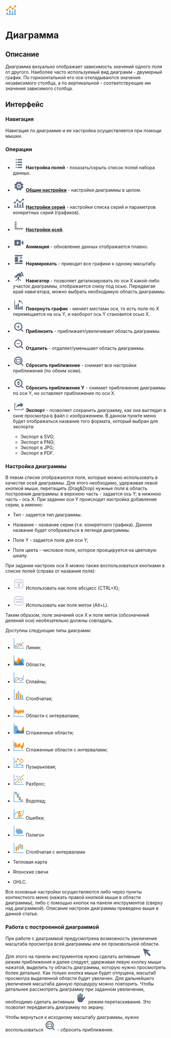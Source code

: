 ![](/media/app/icons/view_types_18/view_types_default-01.svg)
# Диаграмма

## Описание

Диаграмма визуально отображает зависимость значений одного поля от другого. Наиболее часто используемый вид диаграмм - двумерный график. По горизонтальной его оси откладываются значения независимого столбца, а по вертикальной - соответствующие им значения зависимого столбца.


## Интерфейс

### Навигация

Навигация по диаграмме и ее настройка осуществляется при помощи мышки.

### Операции


*  ![](/media/app/visualization/toolbar_18_148.svg) **Настройка полей** - показать/скрыть список полей набора данных.

*  ![](/media/app/icons/toolbar_18/toolbar_18_1.svg) **[Общие настройки](/app/visualization/chart/general_settings.md)** - настройки диаграммы в целом.

*  ![](/media/app/visualization/toolbar_18_69.svg) **[Настройки серий](/app/visualization/chart/series_settings.md)** - настройки списка серий и параметров конкретных серий (графиков).

*  ![](/media/app/visualization/axis.svg) **[Настройки осей](/app/visualization/chart/axis_settings.md)**.

*  ![](/media/app/visualization/animation.svg) **Анимация** - обновление данных отображается плавно.

*  ![](/media/app/visualization/normalize.svg) **Нормировать** - приводит все графики к одному масштабу.

*  ![](/media/app/visualization/navigator.svg) **Навигатор** - позволяет детализировать по оси X какой-либо участок диаграммы, отображается снизу под осью. Передвигая край навигатора, можно выбрать необходимую область диаграммы.

*  ![](/media/app/visualization/turn_the_graph.svg) **Повернуть график** - меняет местами оси, то есть поле по X перемещается на ось Y, и наоборот ось Y становится осью X.

*  ![](/media/app/visualization/approach.svg) **Приблизить** - приближает/увеличивает область диаграммы.

*  ![](/media/app/visualization/postpone.svg) **Отдалить** - отдаляет/уменьшает область диаграммы.

*  ![](/media/app/visualization/reset_the_approach.svg) **Сбросить приближение** - снимает все настройки приближения (по обеим осям).

*  ![](/media/app/visualization/reset_the_approach_y.svg) **Сбросить приближение Y** - снимает приближение диаграммы по оси Y, но оставляет приближение по оси X.

*  ![](/media/app/icons/toolbar_18/toolbar_18_41.svg) **Экспорт** - позволяет сохранить диаграмму, как она выглядит в окне просмотра в файл с изображением. В данном пункте меню будет отображаться название того формата, который выбран для экспорта:
    * Экспорт в SVG;
    * Экспорт в PNG;
    * Экспорт в JPG;
    * Экспорт  в PDF.

### Настройка диаграммы

В левом списке отображаются поля, которые можно использовать в качестве осей диаграммы. Для этого необходимо, удерживая левой кнопкой мыши, перетащить (Drag&Drop) нужные поля в область построения диаграммы: в верхнюю часть - задается ось Y; в нижнюю часть - ось X. При задании оси Y происходит настройка добавления серии, а именно:

*  Тип - задается тип диаграммы.

*  Название - название серии (т.е. конкретного графика). Данное название будет отображаться в легенде диаграммы.

*  Поле Y - задается поле для оси Y;

*  Поле цвета - числовое поле, которое проецируется на цветовую шкалу.

При задании настроек оси X можно также воспользоваться кнопками в списке полей (справа от названия поля):

*  ![](/media/app/visualization/chart/icon1.svg) Использовать как поле абсцисс (CTRL+X);

*  ![](/media/app/visualization/chart/icon2.svg) Использовать как поле меток (Alt+L).

Таким образом, поле значений оси X и поле меток (обозначений делений оси) необязательно должны совпадать.

Доступны следующие типы диаграмм:

*  ![](/media/app/visualization/cube/d1.svg) Линии;

*  ![](/media/app/visualization/cube/d2.svg) Области;

*  ![](/media/app/visualization/cube/d3.svg) Сплайны;

*  ![](/media/app/visualization/cube/d4.svg) Столбчатая;

*  ![](/media/app/visualization/cube/d7.svg) Области с интервалами;

*  ![](/media/app/visualization/cube/d5.svg) Сглаженные области;

*  ![](/media/app/visualization/cube/d8.svg) Сглаженные области с интервалами;

*  ![](/media/app/visualization/cube/d9.svg) Пузырьковая;

*  ![](/media/app/visualization/cube/d6.svg) Разброс;

*  ![](/media/app/visualization/cube/d10.svg) Водопад;

*  ![](/media/app/visualization/cube/d11.svg) Ошибки;

*  ![](/media/app/visualization/cube/d12.svg) Полигон

*  ![](/media/app/visualization/cube/d13.svg) Столбчатая с интервалами

*  Тепловая карта

*  Японские свечи

*  OHLC.

Все основные настройки осуществляются либо через пункты контекстного меню (нажать правой кнопкой мыши в области диаграммы), либо с помощью кнопок на панели инструментов (сверху над диаграммой). Описание настроек диаграммы приведено выше в данной статье.

### Работа с построенной диаграммой

При работе с диаграммой предусмотрена возможность увеличения масштаба просмотра всей диаграммы или ее произвольной области. Для этого на панели инструментов нужно сделать активным ![](/media/app/visualization/toolbar_18_30.svg) режим приближения и далее следует, удерживая левую кнопку мыши нажатой, выделить ту область диаграммы, которую нужно просмотреть более детально. Как только кнопка мыши будет отпущена, масштаб просмотра выделенной области будет увеличен. Для дальнейшего увеличения масштаба данную процедуру можно повторить. Чтобы детальнее рассмотреть диаграмму при заданном увеличении, необходимо сделать активным ![](/media/app/visualization/toolbar_18_32.svg) режим перетаскивания. Это позволит передвигать диаграмму по экрану.

Чтобы вернуться к исходному масштабу диаграммы, нужно воспользоваться ![](/media/app/visualization/reset_the_approach.svg) - сбросить приближение.

